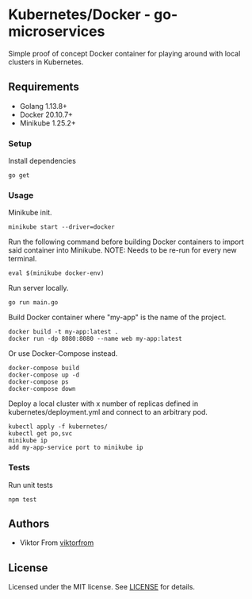 # Kubernetes/Docker - go-microservices
Simple proof of concept Docker container for playing around with local clusters in Kubernetes.

## Requirements
* Golang 1.13.8+
* Docker 20.10.7+
* Minikube 1.25.2+

### Setup
Install dependencies
```
go get
```

### Usage
Minikube init.
```
minikube start --driver=docker
```

Run the following command before building Docker containers to import said container into Minikube. NOTE: Needs to be re-run for every new terminal. 
```
eval $(minikube docker-env)
```

Run server locally.
```
go run main.go
```

Build Docker container where "my-app" is the name of the project.
```
docker build -t my-app:latest . 
docker run -dp 8080:8080 --name web my-app:latest
```

Or use Docker-Compose instead.
```
docker-compose build
docker-compose up -d
docker-compose ps 
docker-compose down
```

Deploy a local cluster with x number of replicas defined in kubernetes/deployment.yml and connect to an arbitrary pod. 

```
kubectl apply -f kubernetes/
kubectl get po,svc
minikube ip
add my-app-service port to minikube ip 
```

### Tests
Run unit tests
```
npm test
```

## Authors
* Viktor From [viktorfrom](https://github.com/viktorfrom)

## License
Licensed under the MIT license. See [LICENSE](LICENSE) for details.